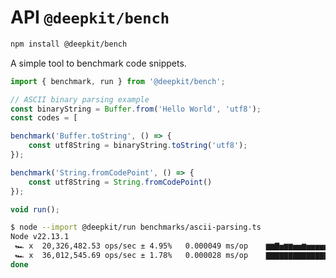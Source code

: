 # API `@deepkit/bench`

```sh
npm install @deepkit/bench
```

A simple tool to benchmark code snippets.

```typescript
import { benchmark, run } from '@deepkit/bench';

// ASCII binary parsing example
const binaryString = Buffer.from('Hello World', 'utf8');
const codes = [

benchmark('Buffer.toString', () => {
    const utf8String = binaryString.toString('utf8');
});

benchmark('String.fromCodePoint', () => {
    const utf8String = String.fromCodePoint()
});

void run();
```

```sh
$ node --import @deepkit/run benchmarks/ascii-parsing.ts
Node v22.13.1
 🏎 x  20,326,482.53 ops/sec ± 4.95%   0.000049 ms/op 	▆▆▇▅▆▆▅▅▆▅▅▅▅▅▅▅▅▅▅▅▅▅ Buffer.toString 	19850001 samples
 🏎 x  36,012,545.69 ops/sec ± 1.78%   0.000028 ms/op 	▇▇▇▇▇▇▇▇▇▇▇▇▇▇▇▇▇▇▇▇▇▇ String.fromCodePoint 	35800001 samples
done
```

<api-docs package="@deepkit/bench"></api-docs>
